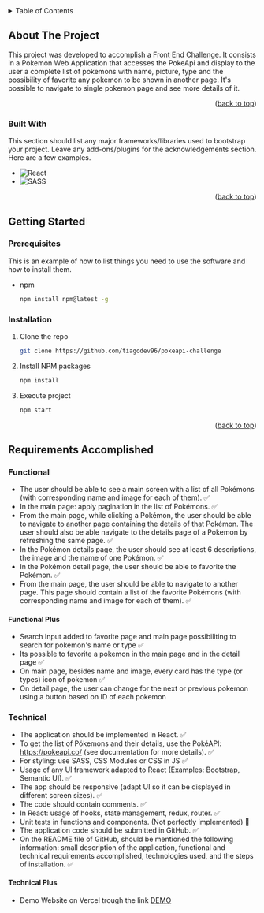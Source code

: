 <!-- TABLE OF CONTENTS -->
<details>
  <summary id="summary">Table of Contents</summary>
  <ol>
    <li>
      <a href="#about-the-project">About The Project</a>
      <ul>
        <li><a href="#built-with">Built With</a></li>
      </ul>
    </li>
    <li>
      <a href="#getting-started">Getting Started</a>
      <ul>
        <li><a href="#prerequisites">Prerequisites</a></li>
        <li><a href="#installation">Installation</a></li>
      </ul>
    </li>
    <li>
      <a href="#requirements-accomplished">Requirements Accomplished</a>
      <ul>
        <li><a href="#functional">Functional</a></li>
        <li><a href="#technical">Technical</a></li>
      </ul>
    </li>
  </ol>
</details>



<!-- ABOUT THE PROJECT -->
## About The Project

This project was developed to accomplish a Front End Challenge. It consists in a Pokemon Web Application that accesses the PokeApi and display to the user a complete list of pokemons with name, picture, type and the possibility of favorite any pokemon to be shown in another page. It's possible to navigate to single pokemon page and see more details of it.

<p align="right">(<a href="#summary">back to top</a>)</p>



### Built With

This section should list any major frameworks/libraries used to bootstrap your project. Leave any add-ons/plugins for the acknowledgements section. Here are a few examples.

* ![React](https://img.shields.io/badge/react-%2320232a.svg?style=for-the-badge&logo=react&logoColor=%2361DAFB)
* ![SASS](https://img.shields.io/badge/SASS-hotpink.svg?style=for-the-badge&logo=SASS&logoColor=white)

<p align="right">(<a href="#summary">back to top</a>)</p>



<!-- GETTING STARTED -->
## Getting Started

### Prerequisites

This is an example of how to list things you need to use the software and how to install them.
* npm
  ```sh
  npm install npm@latest -g
  ```

### Installation


1. Clone the repo
   ```sh
   git clone https://github.com/tiagodev96/pokeapi-challenge
   ```
2. Install NPM packages
   ```sh
   npm install
   ```
3. Execute project
   ```js
   npm start
   ```

<p align="right">(<a href="#summary">back to top</a>)</p>

<!-- REQUIREMENTS ACCOMPLISHED -->
## Requirements Accomplished

### Functional
* The user should be able to see a main screen with a list of all Pokémons (with corresponding name and image for each of them). :white_check_mark:
* In the main page: apply pagination in the list of Pokémons. :white_check_mark:
* From the main page, while clicking a Pokémon, the user should be able to navigate to another page containing the details of that Pokémon. The user should also be able navigate to the details page of a Pokemon by refreshing the same page. :white_check_mark:
* In the Pokémon details page, the user should see at least 6 descriptions, the image and the name of one Pokémon. :white_check_mark:
* In the Pokémon detail page, the user should be able to favorite the Pokémon. :white_check_mark:
* From the main page, the user should be able to navigate to another page. This page should contain a list of the favorite Pokémons (with corresponding name and image for each of them). :white_check_mark:

#### Functional Plus
* Search Input added to favorite page and main page possibiliting to search for pokemon's name or type :white_check_mark:
* Its possible to favorite a pokemon in the main page and in the detail page :white_check_mark:
* On main page, besides name and image, every card has the type (or types) icon of pokemon :white_check_mark:
* On detail page, the user can change for the next or previous pokemon using a button based on ID of each pokemon

### Technical
* The application should be implemented in React. :white_check_mark:
* To get the list of Pókemons and their details, use the PokéAPI: https://pokeapi.co/ (see documentation for more details). :white_check_mark:
* For styling: use SASS, CSS Modules or CSS in JS :white_check_mark:
* Usage of any UI framework adapted to React (Examples: Bootstrap, Semantic UI). :white_check_mark:
* The app should be responsive (adapt UI so it can be displayed in different screen sizes). :white_check_mark:
* The code should contain comments. :white_check_mark:
* In React: usage of hooks, state management, redux, router. :white_check_mark:
* Unit tests in functions and components. (Not perfectly implemented) :triangular_flag_on_post:
* The application code should be submitted in GitHub. :white_check_mark:
* On the README file of GitHub, should be mentioned the following information: small description of the application, functional and technical requirements accomplished, technologies used, and the steps of installation. :white_check_mark:

#### Technical Plus
* Demo Website on Vercel trough the link <a href="https://google.com" target="_blank">DEMO</a>
